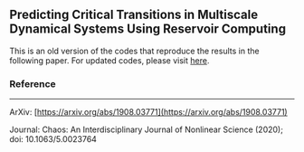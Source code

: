 ## Predicting Critical Transitions in Multiscale Dynamical Systems Using Reservoir Computing

This is an old version of the codes that reproduce the results in the following paper. For updated codes, please visit [here]([shoelim/old-predicting-rare-critical-transitions-in-multiscale-systems).


### Reference
----------
ArXiv: [https://arxiv.org/abs/1908.03771](https://arxiv.org/abs/1908.03771)

Journal: Chaos: An Interdisciplinary Journal of Nonlinear Science (2020); doi: 10.1063/5.0023764
